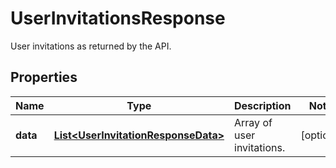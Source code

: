

# UserInvitationsResponse

User invitations as returned by the API.

## Properties

Name | Type | Description | Notes
------------ | ------------- | ------------- | -------------
**data** | [**List&lt;UserInvitationResponseData&gt;**](UserInvitationResponseData.md) | Array of user invitations. |  [optional]



